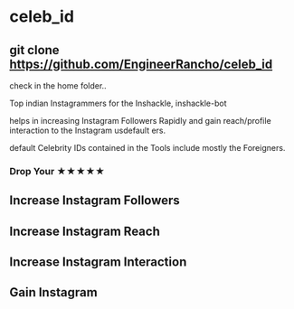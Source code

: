 # celeb_id

## git clone https://github.com/EngineerRancho/celeb_id

check in the home folder..

 Top indian Instagrammers for the Inshackle, inshackle-bot

 helps in increasing Instagram Followers Rapidly and gain reach/profile interaction to the Instagram usdefault ers.

 default Celebrity IDs contained in the Tools include mostly the Foreigners.

### Drop Your ★★★★★

## Increase Instagram Followers

## Increase Instagram Reach

## Increase Instagram Interaction

## Gain Instagram

